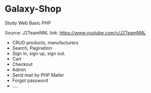 # Galaxy-Shop

Study Web Basic PHP

Source: J2TeamNNL
link: https://www.youtube.com/c/J2TeamNNL

- CRUD products, manufacturers
- Search, Pagination
- Sign in, sign up, sign out.
- Cart
- Checkout
- Admin
- Send mail by PHP Mailer
- Forgot password
- ....
